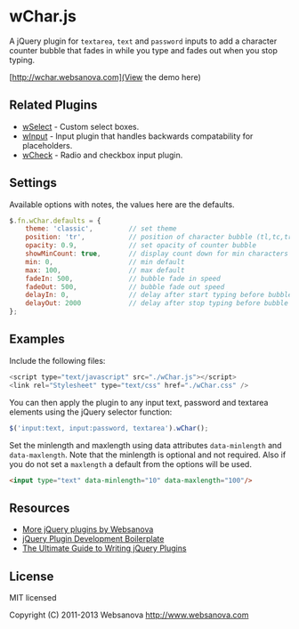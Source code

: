 # wChar.js

A jQuery plugin for `textarea`, `text` and `password` inputs to add a character counter bubble that fades in while you type and fades out when you stop typing.


[http://wchar.websanova.com](View the demo here)

## Related Plugins

* [wSelect](http://wselect.websanova.com) - Custom select boxes.
* [wInput](http://winput.websanova.com) - Input plugin that handles backwards compatability for placeholders.
* [wCheck](http://wcheck.websanova.com) - Radio and checkbox input plugin.


## Settings

Available options with notes, the values here are the defaults.

```js
$.fn.wChar.defaults = {
    theme: 'classic',         // set theme
    position: 'tr',           // position of character bubble (tl,tc,tr,rt,rm,rb,br,bc,bl,lb,lm,lt)
    opacity: 0.9,             // set opacity of counter bubble
    showMinCount: true,       // display count down for min characters
    min: 0,                   // min default
    max: 100,                 // max default
    fadeIn: 500,              // bubble fade in speed
    fadeOut: 500,             // bubble fade out speed
    delayIn: 0,               // delay after start typing before bubble fades in
    delayOut: 2000            // delay after stop typing before bubble fades out
};
```

## Examples

Include the following files:

```js
<script type="text/javascript" src="./wChar.js"></script>
<link rel="Stylesheet" type="text/css" href="./wChar.css" />
```

You can then apply the plugin to any input text, password and textarea elements using the jQuery selector function:

```js
$('input:text, input:password, textarea').wChar();
```

Set the minlength and maxlength using data attributes `data-minlength` and `data-maxlength`.  Note that the minlength is optional and not required.  Also if you do not set a `maxlength` a default from the options will be used.

```html
<input type="text" data-minlength="10" data-maxlength="100"/>
```


## Resources

* [More jQuery plugins by Websanova](http://websanova.com/plugins)
* [jQuery Plugin Development Boilerplate](http://www.websanova.com/tutorials/jquery/jquery-plugin-development-boilerplate)
* [The Ultimate Guide to Writing jQuery Plugins](http://www.websanova.com/tutorials/jquery/the-ultimate-guide-to-writing-jquery-plugins)


## License

MIT licensed

Copyright (C) 2011-2013 Websanova http://www.websanova.com